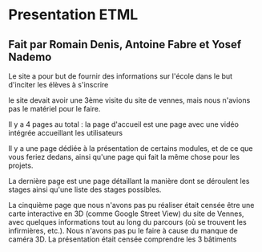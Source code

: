 # Presentation ETML

## Fait par Romain Denis, Antoine Fabre et Yosef Nademo

Le site a pour but de fournir des informations sur l'école dans le but d'inciter les élèves à s'inscrire

le site devait avoir une 3ème visite du site de vennes, mais nous n'avions pas le matériel pour le faire.

Il y a 4 pages au total : la page d'accueil est une page avec une vidéo intégrée accueillant les utilisateurs

Il y a une page dédiée à la présentation de certains modules, et de ce que vous feriez dedans, ainsi qu'une page qui fait la même chose pour les projets.

La dernière page est une page détaillant la manière dont se déroulent les stages ainsi qu'une liste des stages possibles.

La cinquième page que nous n'avons pas pu réaliser était censée être une carte interactive en 3D (comme Google Street View) du site de Vennes,
avec quelques informations tout au long du parcours (où se trouvent les infirmières, etc.). 
Nous n'avons pas pu le faire à cause du manque de caméra 3D. La présentation était censée comprendre les 3 bâtiments